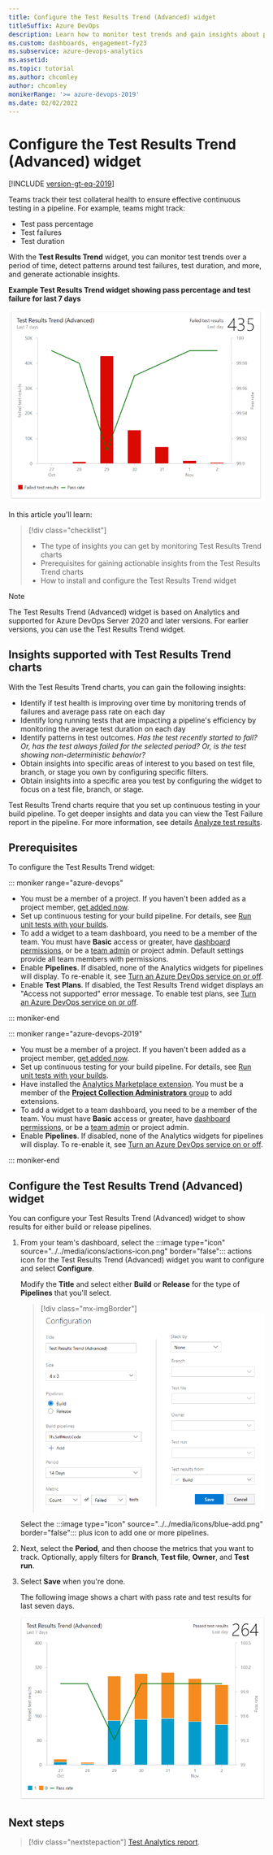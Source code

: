 ```yaml
---
title: Configure the Test Results Trend (Advanced) widget
titleSuffix: Azure DevOps 
description: Learn how to monitor test trends and gain insights about pipeline test efforts using Analytics Test Results Trend (Advanced) widget in Azure DevOps.
ms.custom: dashboards, engagement-fy23   
ms.subservice: azure-devops-analytics
ms.assetid: 
ms.topic: tutorial 
ms.author: chcomley
author: chcomley
monikerRange: '>= azure-devops-2019' 
ms.date: 02/02/2022
---
```


# Configure the Test Results Trend (Advanced) widget

[!INCLUDE [version-gt-eq-2019](../../includes/version-gt-eq-2019.md)]

Teams track their test collateral health to ensure effective continuous testing in a pipeline. For example, teams might track:
- Test pass percentage
- Test failures
- Test duration

With the **Test Results Trend** widget, you can monitor test trends over a period of time, detect patterns around test failures, test duration, and more, and generate actionable insights.

**Example Test Results Trend widget showing pass percentage and test failure for last 7 days**  

![Screenshot of example Test results trend (advanced) widget.](media/test-results-trend-widget/Failed-test-pass.png) 

In this article you'll learn:

> [!div class="checklist"]  
> * The type of insights you can get by monitoring Test Results Trend charts  
> * Prerequisites for gaining actionable insights from the Test Results Trend charts  
> * How to install and configure the Test Results Trend widget 

> [!NOTE]   
> The Test Results Trend (Advanced) widget is based on Analytics and supported for Azure DevOps Server 2020 and later versions. For earlier versions, you can use the Test Results Trend widget. 

## Insights supported with Test Results Trend charts

With the Test Results Trend charts, you can gain the following insights:  
- Identify if test health is improving over time by monitoring trends of failures and average pass rate on each day
- Identify long running tests that are impacting a pipeline's efficiency by monitoring the average test duration on each day
- Identify patterns in test outcomes. *Has the test recently started to fail? Or, has the test always failed for the selected period? Or, is the test showing non-deterministic behavior?*  
- Obtain insights into specific areas of interest to you based on test file, branch, or stage you own by configuring specific filters.  
- Obtain insights into a specific area you test by configuring the widget to focus on a test file, branch, or stage. 

Test Results Trend charts require that you set up continuous testing in your build pipeline. To get deeper insights and data you can view the Test Failure report in the pipeline. For more information, see details [Analyze test results](../../pipelines/test/test-analytics.md#view-test-analytics-for-builds). 

## Prerequisites

To configure the Test Results Trend widget:  

::: moniker range="azure-devops"

- You must be a member of a project. If you haven't been added as a project member, [get added now](../../organizations/accounts/add-organization-users.md). 
- Set up continuous testing for your build pipeline. For details, see [Run unit tests with your builds](../../pipelines/ecosystems/dotnet-core.md#run-your-tests).
- To add a widget to a team dashboard, you need to be a member of the team. You must have **Basic** access or greater, have [dashboard permissions](./dashboard-permissions.md), or be a [team admin](../../organizations/settings/add-team-administrator.md) or project admin. Default settings provide all team members with permissions.
- Enable **Pipelines**. If disabled, none of the Analytics widgets for pipelines will display. To re-enable it, see [Turn an Azure DevOps service on or off](../../organizations/settings/set-services.md).
- Enable **Test Plans**. If disabled, the Test Results Trend widget displays an "Access not supported" error message. To enable test plans, see [Turn an Azure DevOps service on or off](../../organizations/settings/set-services.md).

::: moniker-end

::: moniker range="azure-devops-2019"

- You must be a member of a project. If you haven't been added as a project member, [get added now](../../organizations/security/add-users-team-project.md).  
-  Set up continuous testing for your build pipeline. For details, see [Run unit tests with your builds](../../pipelines/ecosystems/dotnet-core.md#run-your-tests).
- Have installed the [Analytics Marketplace extension](../dashboards/analytics-extension.md). You must be a member of the [**Project Collection Administrators** group](../../organizations/security/change-organization-collection-level-permissions.md) to add extensions.
- To add a widget to a team dashboard, you need to be a member of the team. You must have **Basic** access or greater, have [dashboard permissions](./dashboard-permissions.md), or be a [team admin](../../organizations/settings/add-team-administrator.md) or project admin.
- Enable **Pipelines**. If disabled, none of the Analytics widgets for pipelines will display. To re-enable it, see [Turn an Azure DevOps service on or off](../../organizations/settings/set-services.md).

::: moniker-end


<a id="configure-widget"></a>

## Configure the Test Results Trend (Advanced) widget    

You can configure your Test Results Trend (Advanced) widget to show results for either build or release pipelines. 

1. From your team's dashboard, select the :::image type="icon" source="../../media/icons/actions-icon.png" border="false"::: actions icon for the Test Results Trend (Advanced) widget you want to configure and select **Configure**.
	
	Modify the **Title** and select either **Build** or **Release** for the type of **Pipelines** that you'll select.
   
	> [!div class="mx-imgBorder"]  
	> ![Screenshot of Configuration dialog for Test Results Trend (Advanced) widget.](media/test-results-trend-widget/configure-test-results-trend-widget-1.png)  

	Select the :::image type="icon" source="../../media/icons/blue-add.png" border="false"::: plus icon to add one or more pipelines. 

1. Next, select the **Period**, and then choose the metrics that you want to track. Optionally, apply filters for **Branch**, **Test file**, **Owner**, and **Test run**.   

2. Select **Save** when you're done. 

	The following image shows a chart with pass rate and test results for last seven days. 
   
	![Screenshot of Test Results Trend Advanced widget.](media/test-results-trend-widget/passed-bypriority-pass.png)



## Next steps

> [!div class="nextstepaction"]
> [Test Analytics report](../../pipelines/test/test-analytics.md#view-test-analytics-for-builds).